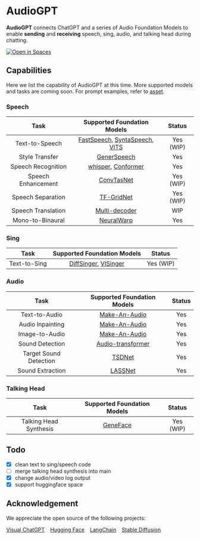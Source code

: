 # AudioGPT

**AudioGPT** connects ChatGPT and a series of Audio Foundation Models to enable **sending** and **receiving** speech, sing, audio, and talking head during chatting.

<a src="https://img.shields.io/badge/%F0%9F%A4%97-Open%20in%20Spaces-blue" href="https://huggingface.co/spaces/AIGC-Audio/AudioGPT">
    <img src="https://img.shields.io/badge/%F0%9F%A4%97-Open%20in%20Spaces-blue" alt="Open in Spaces">
</a>

## Capabilities

Here we list the capability of AudioGPT at this time. More supported models and tasks are coming soon. For prompt examples, refer to [asset](assets/README.md).

### Speech
|            Task            |   Supported Foundation Models   | Status |
|:--------------------------:|:-------------------------------:|:------:|
|       Text-to-Speech       | [FastSpeech](), [SyntaSpeech](), [VITS]() |  Yes (WIP)   |
|       Style Transfer       |         [GenerSpeech]()         |  Yes   |
|     Speech Recognition     |           [whisper](), [Conformer]()           |  Yes   |
|     Speech Enhancement     |          [ConvTasNet]()         |  Yes (WIP)   |
|     Speech Separation      |          [TF-GridNet]()         |  Yes (WIP)   |
|     Speech Translation     |          [Multi-decoder]()      |  WIP   |
|      Mono-to-Binaural      |          [NeuralWarp]()         |  Yes   |

### Sing

|           Task            |   Supported Foundation Models   | Status |
|:-------------------------:|:-------------------------------:|:------:|
|       Text-to-Sing        |         [DiffSinger](), [VISinger]()          |  Yes (WIP)   |

### Audio
|          Task          | Supported Foundation Models | Status |
|:----------------------:|:---------------------------:|:------:|
|     Text-to-Audio      |      [Make-An-Audio]()      |  Yes   |
|    Audio Inpainting    |      [Make-An-Audio]()      |  Yes   |
|     Image-to-Audio     |      [Make-An-Audio]()      |  Yes   |
|    Sound Detection     |    [Audio-transformer]()    | Yes    |
| Target Sound Detection |    [TSDNet]()    |  Yes   |
|    Sound Extraction    |    [LASSNet]()    |  Yes   |


### Talking Head

|           Task            |   Supported Foundation Models   |   Status   |
|:-------------------------:|:-------------------------------:|:----------:|
|  Talking Head Synthesis   |          [GeneFace]()           | Yes (WIP)  |


## Todo
- [x] clean text to sing/speech code
- [ ] merge talking head synthesis into main
- [x] change audio/video log output
- [x] support huggingface space

## Acknowledgement
We appreciate the open source of the following projects:

[Visual ChatGPT](https://github.com/microsoft/visual-chatgpt) &#8194;
[Hugging Face](https://github.com/huggingface) &#8194;
[LangChain](https://github.com/hwchase17/langchain) &#8194;
[Stable Diffusion](https://github.com/CompVis/stable-diffusion) &#8194;

